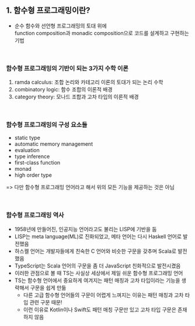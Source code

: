 ## 1. 함수형 프로그래밍이란?

- 순수 함수와 선언형 프로그래밍의 토대 위에<br>function composition과 monadic composition으로 코드를 설계하고 구현하는 기법

<br>

### 함수형 프로그래밍의 기반이 되는 3가지 수학 이론

1. ramda calculus: 조합 논리와 카테고리 이론의 토대가 되는 논리 수학
2. combinatory logic: 함수 조합의 이론적 배경
3. category theory: 모나드 조합과 고차 타입의 이론적 배경

<br>

### 함수형 프로그래밍의 구성 요소들

- static type
- automatic memory management
- evaluation
- type inference
- first-class function
- monad
- high order type

=> 다만 함수형 프로그래밍 언어라고 해서 위의 모든 기능을 제공하는 것은 아님

<br>

### 함수형 프로그래밍 역사

- 1958년에 만들어진, 인공지능 언어라고도 불리는 LISP에 기반을 둠
- LISP는 meta language(ML)로 진화되었고, 메타 언어는 다시 Haskell 언어로 발전했음
- 하스켈 언어는 개발자들에게 친숙한 C 언어와 비슷한 구문을 갖추며 Scala로 발전했음
- TypeScript는 Scala 언어의 구문을 좀 더 JavaScript 친화적으로 발전시켰음
- 이러한 관점으로 볼 때 TS는 사실상 세상에서 제일 쉬운 함수형 프로그래밍 언어
- TS는 함수형 언어에서 중요하게 여겨지는 패턴 매칭과 고차 타입이라는 기능을 생략해서 구문을 쉽게 만듦
  - 다른 고급 함수형 언어들의 구문이 어렵게 느껴지는 이유는 패턴 매칭과 고차 타입 관련 구문 때문!
  - 이런 이유로 Kotlin이나 Swift도 패턴 매칭 구문만 있고 고차 타입 구문은 존재하지 않음
